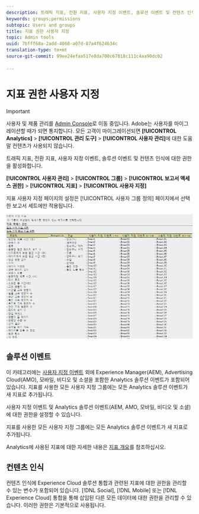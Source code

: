 ```yaml
---
description: 트래픽 지표, 전환 지표, 사용자 지정 이벤트, 솔루션 이벤트 및 컨텐츠 인식에 대한 권한을 활성화합니다.
keywords: groups;permissions
subtopic: Users and groups
title: 지표 권한 사용자 지정
topic: Admin tools
uuid: 7bfff68a-2add-4068-a07d-87a4f624634c
translation-type: tm+mt
source-git-commit: 99ee24efaa517e8da700c67818c111c4aa90dc02

---
```



# 지표 권한 사용자 지정

>[!IMPORTANT]
>
>사용자 및 제품 관리를 [Admin Console](https://helpx.adobe.com/enterprise/using/admin-console.html)로 이동 중입니다. Adobe는 사용자를 마이그레이션할 때가 되면 통지합니다. 모든 고객이 마이그레이션되면 **[!UICONTROL Analytics]** &gt; **[!UICONTROL 관리 도구]** &gt; **[!UICONTROL 사용자 관리]**&#x200B;에 대한 도움말 컨텐츠가 사용되지 않습니다.

트래픽 지표, 전환 지표, 사용자 지정 이벤트, 솔루션 이벤트 및 컨텐츠 인식에 대한 권한을 활성화합니다.

**[!UICONTROL 사용자 관리]** &gt; **[!UICONTROL 그룹]** &gt; **[!UICONTROL 보고서 액세스 권한]** &gt; **[!UICONTROL 지표]** &gt; **[!UICONTROL 사용자 지정]**

지표 사용자 지정 페이지의 설정은 [!UICONTROL 사용자 그룹 정의] 페이지에서 선택한 보고서 세트에만 적용됩니다.

![](assets/customize-metrics.png)

## 솔루션 이벤트

이 카테고리에는 [사용자 지정 이벤트](https://marketing.adobe.com/resources/help/en_US/sc/implement/events.html) 외에 Experience Manager(AEM), Advertising Cloud(AMO), 모바일, 비디오 및 소셜을 포함한 Analytics 솔루션 이벤트가 포함되어 있습니다. 지표를 사용한 모든 사용자 지정 그룹에는 모든 Analytics 솔루션 이벤트가 새 지표로 추가됩니다.

사용자 지정 이벤트 및 Analytics 솔루션 이벤트(AEM, AMO, 모바일, 비디오 및 소셜)에 대한 권한을 설정할 수 있습니다.

지표를 사용한 모든 사용자 지정 그룹에는 모든 Analytics 솔루션 이벤트가 새 지표로 추가됩니다.

Analytics에 사용된 지표에 대한 자세한 내용은 [지표 개요](/help/components/c-variables/c-metrics/metricslist.md)를 참조하십시오.

## 컨텐츠 인식

컨텐츠 인식에 Experience Cloud 솔루션 통합과 관련된 지표에 대한 권한을 관리할 수 있는 변수가 포함되어 있습니다. [!DNL Social], [!DNL Mobile] 또는 [!DNL Experience Cloud] 통합을 통해 삽입된 다른 모든 데이터에 대한 권한을 관리할 수 있습니다. 이러한 권한은 기본적으로 사용됩니다.
